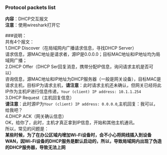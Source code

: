 ### Protocol packets list
**内容**：DHCP交互报文  
**注意**：使用wireshark打开它  

###说明：  
共有4个报文：  
1.DHCP Discover（在局域网内广播请求信息，寻找DHCP Server）  
请求信息，源MAC地址是请求者，源IP是0.0.0.0；目标MAC地址和IP地址均为局域网广播；  
2.DHCP Offer（DHCP Ser回复消息，携带分配IP信息，询问请求主机是否可以）  
咨询信息，源MAC地址和IP地址为DHCP服务器（一般是网关设备），目标MAC是请求主机，目标IP为请求主机，**请注意**：此时请求主机还未确认，但网关已经将此IP作为主机IP进行信息传递，`Your (client) IP address: 10.1.1.254`  
3.DHCP Request（主机回复信息）  
**请注意**：此时源IP为`Your (client) IP address: 0.0.0.0`,主机回复：我可以，给我吧？  
4.DHCP ACK（网关确认信息）  
OK，给你了，此时，主机才真正拿到IP信息，开始和其他主机通讯。  
所以，常见的问题是：  
**某些时候，为了在办公区域内增加Wi-Fi设备时，会不小心将网线插入到设备WAN，因Wi-Fi设备的DHCP服务是默认启动的，所以，导致局域网内出现了伪造的DHCP服务器，导致无法上网**  



